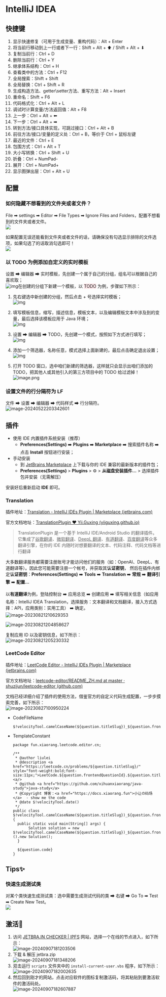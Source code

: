 # IntelliJ IDEA

## 快捷键

1. 显示快速修复（可用于生成变量、重构代码）：Alt + Enter
2. 将当前行移动到上一行或者下一行：Shift + Alt + ⬆ / Shift + Alt + ⬇
3. 复制当前行：Ctrl + D
4. 删除当前行：Ctrl + Y
5. 继承体系结构：Ctrl + H
6. 查看类中的方法：Ctrl + F12
7. 全局搜索：Shift + Shift
8. 全局替换：Ctrl + Shift + R
9. 生成构造方法、getter\setter方法、重写方法：Alt + Insert
10. 重命名：Shift + F6
11. 代码格式化：Ctrl + Alt + L
12. 调试时计算变量/方法返回值：Alt + F8
13. 上一步：Ctrl + Alt + ⬅
14. 下一步：Ctrl + Alt + ➡
15. 转到方法/接口具体实现，可跳过接口：Ctrl + Alt + B
16. 前往方法/接口/变量的定义处：Ctrl + B，等价于 Ctrl + 鼠标左键
17. 最近的文件：Ctrl + E
18. 包围方式：Ctrl + Alt + T
19. 大小写转换：Ctrl + Shift + U
20. 折叠：Ctrl + NumPad-
21. 展开：Ctrl + NumPad+
22. 显示图弹出层：Ctrl + Alt + U

## 配置

### 如何隐藏不想看到的文件夹或者文件？

File ➡ settings ➡ Editor ➡ File Types ➡ Ignore Files and Folders，配置不想看到的文件夹或者文件。<br />![](https://fastly.jsdelivr.net/gh/xihuanxiaorang/img/202308041718338.png)

如果配置无误还能看到文件夹或者文件的话，请确保没有勾选显示排除的文件选项，如果勾选了的话取消勾选即可！<br />![](https://fastly.jsdelivr.net/gh/xihuanxiaorang/img/202308041723979.png)

### 以 TODO 为例添加自定义的实时模板

设置 ➡ 编辑器 ➡ 实时模板，先创建一个属于自己的分组，组名可以根据自己的喜欢取；<br />![img](https://fastly.jsdelivr.net/gh/xihuanxiaorang/img/202308041706690.png)在创建的分组下新建一个模板，以 <span style="background-color: rgb(251, 228, 231);">TODO</span> 为例，步骤如下所示：

1. 先右键选中新创建的分组，然后点击 + 号选择实时模板；<br />![img](https://fastly.jsdelivr.net/gh/xihuanxiaorang/img/202308041707518.png)

2. 填写模板信息，缩写，描述信息，模板文本，以及编辑模板文本中涉及到的变量，最后选择该模板应用于 Java 环境；<br />![img](https://fastly.jsdelivr.net/gh/xihuanxiaorang/img/202308041707094.png)

3. 设置 ➡ 编辑器 ➡ TODO，先创建一个模式，按照如下方式进行填写；<br />![img](https://fastly.jsdelivr.net/gh/xihuanxiaorang/img/202308041707324.png)

4. 添加一个筛选器，名称任意，模式选择上面新建的，最后点击确定退出设置；<br />![img](https://fastly.jsdelivr.net/gh/xihuanxiaorang/img/202308041708909.png)

5. 打开 TODO 窗口，选中咱们新建的筛选器，这样就只会显示出咱们添加的 TODO，把其他人或其他引入的第三方项目中的 TODO 给过滤掉！<br />![image.png](https://fastly.jsdelivr.net/gh/xihuanxiaorang/img/202308041708006.png)

### 设置文件的行分隔符为 LF

文件 ➡ 设置 ➡ 编辑器 ➡ 代码样式 ➡ 行分隔符。<br />![image-20240522203342601](https://cdn.jsdelivr.net/gh/xihuanxiaorang/img/202405222033731.png)

## 插件

- 使用 IDE 内置插件系统安装（推荐）
  - **Preferences(Settings)** ➡️ **Plugins** ➡️ **Marketplace** ➡️ 搜索插件名称 ➡️ 点击 **Install** 按钮进行安装；
- 手动安装
  - 到 [JetBrains Marketplace](https://plugins.jetbrains.com/) 上下载与你的 IDE 兼容的最新版本的插件包；
  - **Preferences(Settings)** > **Plugins** > ⚙ > **从磁盘安装插件...** > 选择插件包并安装（无需解压）

安装好后重新启动 **IDE** 即可。

### Translation

插件地址：[Translation - IntelliJ IDEs Plugin | Marketplace (jetbrains.com)](https://plugins.jetbrains.com/plugin/8579-translation)

官方文档地址：[TranslationPlugin ❤️ Yii.Guxing (yiiguxing.github.io)](https://yiiguxing.github.io/TranslationPlugin/#/)

> TranslationPlugin 是一个基于 IntelliJ IDE/Android Studio 的翻译插件。它集成了<u>谷歌翻译</u>、<u>微软翻译</u>、<u>DeepL 翻译</u>、<u>有道翻译</u>、<u>百度翻译</u>等众多翻译引擎，在你的 IDE 内随时对想要翻译的文本、代码注释、代码文档等进行翻译

大多数翻译服务都需要注册账号才能访问他们的服务（如：OpenAI、DeepL、有道翻译等）。因此您可能需要注册一个帐号，并获取其**认证密钥**， 然后在插件内绑定**认证密钥**：**Preferences(Settings)** ➡️ **Tools** ➡️ **Translation** ➡️ **常规** ➡️ **翻译引擎** ➡️  **配置...**

以**有道翻译**为例，登陆控制台 ➡️ 应用总览 ➡️ 创建应用 ➡️ 填写相关信息（如应用名称：IntelliJ IDEA Translation，选择服务：文本翻译和文档翻译，接入方式选择：API，应用类别：实用工具） ➡️ 确定。 <br />![image-20230821210629353](https://fastly.jsdelivr.net/gh/xihuanxiaorang/img/202308212106442.png)

![image-20230821204858627](https://fastly.jsdelivr.net/gh/xihuanxiaorang/img/202308212048685.png)

复制应用 ID 以及密钥信息，如下所示：<br />![image-20230821205230332](https://fastly.jsdelivr.net/gh/xihuanxiaorang/img/202308212052416.png)

### LeetCode Editor

插件地址：[LeetCode Editor - IntelliJ IDEs Plugin | Marketplace (jetbrains.com)](https://plugins.jetbrains.com/plugin/12132-leetcode-editor)

官方文档地址：[leetcode-editor/README_ZH.md at master · shuzijun/leetcode-editor (github.com)](https://github.com/shuzijun/leetcode-editor/blob/master/README_ZH.md)

文档已经详细介绍了插件的使用方法，借鉴官方的自定义代码生成配置，一步步摸索完善，如下所示：<br />![image-20230827100950224](https://fastly.jsdelivr.net/gh/xihuanxiaorang/img/202308271009333.png)

- CodeFileName

  ```
  $!velocityTool.camelCaseName(${question.titleSlug})_${question.frontendQuestionId}
  ```

- TemplateConstant

  ```
  package fun.xiaorang.leetcode.editor.cn;
  
  /**
   * @author liulei
   * @description <a href="https://leetcode.cn/problems/${question.titleSlug}/" style="font-weight:bold;font-size:11px;">LeetCode.${question.frontendQuestionId}.${question.title}<a/>
   * @github <a href="https://github.com/xihuanxiaorang/java-study">java-study</a>
   * @Copyright 博客：<a href="https://docs.xiaorang.fun">小让の码场</a>  - show me the code
   * @date $!velocityTool.date()
   */
  public class $!velocityTool.camelCaseName(${question.titleSlug})_${question.frontendQuestionId} {
    public static void main(String[] args) {
         Solution solution = new $!velocityTool.camelCaseName(${question.titleSlug})_${question.frontendQuestionId}().new Solution();
    }
    
    ${question.code}
  }
  ```

## Tips✨

### 快速生成测试类

对某个类快速生成测试类：选中需要生成测试代码的类 ➡ 右键 ➡ Go To ➡ Test ➡ Create New Test。<br />![](https://cdn.jsdelivr.net/gh/xihuanxiaorang/img/202404031625987.png)

## 激活🚀

1. 访问 [JETBRA.IN CHECKER | IPFS](https://3.jetbra.in/) 网站，选择一个在线的节点进入，如下所示：<br />![image-20240907181203506](https://cdn.jsdelivr.net/gh/xihuanxiaorang/img2/202409071812676.png)
2. 下载 & 解压 jetbra.zip <br />![image-20240907181348206](https://cdn.jsdelivr.net/gh/xihuanxiaorang/img2/202409071813297.png)
3. 双击运行 `scripts` 文件夹中的 `install-current-user.vbs` 程序，如下所示：<br />![image-20240907182002635](https://cdn.jsdelivr.net/gh/xihuanxiaorang/img2/202409071820697.png)
4. 然后回到刚才的网站，点击对应软件的图标复制激活码，将其粘贴到要激活软件的激活码处。<br />![image-20240907182607887](https://cdn.jsdelivr.net/gh/xihuanxiaorang/img2/202409071826975.png)

